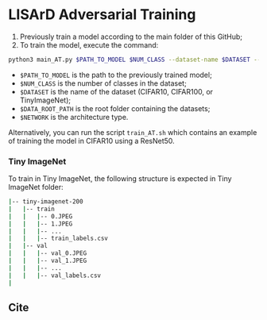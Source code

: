 # LISArD Adversarial Training

1. Previously train a model according to the main folder of this GitHub;
2. To train the model, execute the command:
```bash
python3 main_AT.py $PATH_TO_MODEL $NUM_CLASS --dataset-name $DATASET --data-root-path $DATA_ROOT_PATH --network $NETWORK --gpu-device '0'
```
- `$PATH_TO_MODEL` is the path to the previously trained model;
- `$NUM_CLASS` is the number of classes in the dataset;
- `$DATASET` is the name of the dataset (CIFAR10, CIFAR100, or TinyImageNet);
- `$DATA_ROOT_PATH` is the root folder containing the datasets;
- `$NETWORK` is the architecture type.

Alternatively, you can run the script `train_AT.sh` which contains an example of training the model in CIFAR10 using a ResNet50.

### Tiny ImageNet

To train in Tiny ImageNet, the following structure is expected in Tiny ImageNet folder:
```bash
|-- tiny-imagenet-200
|   |-- train
|   |   |-- 0.JPEG
|   |   |-- 1.JPEG
|   |   |-- ...
|   |   |-- train_labels.csv
|   |-- val
|   |   |-- val_0.JPEG
|   |   |-- val_1.JPEG
|   |   |-- ...
|   |   |-- val_labels.csv
|
```

## Cite

